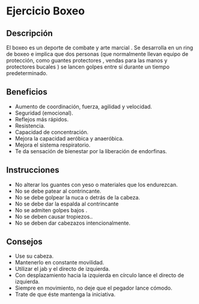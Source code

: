 # Ejercicio Boxeo

## Descripción
El boxeo es un deporte de combate y arte marcial . Se desarrolla en un ring de boxeo e implica que dos personas (que normalmente llevan equipo de protección, como guantes protectores , vendas para las manos y protectores bucales ) se lancen golpes entre sí durante un tiempo predeterminado.

## Beneficios
- Aumento de coordinación, fuerza, agilidad y velocidad.
- Seguridad (emocional).
- Reflejos más rápidos.
- Resistencia.
- Capacidad de concentración.
- Mejora la capacidad aeróbica y anaeróbica.
- Mejora el sistema respiratorio.
- Te da sensación de bienestar por la liberación de endorfinas.

## Instrucciones
- No alterar los guantes con yeso o materiales que los endurezcan.
- No se debe patear al contrincante.
- No se debe golpear la nuca o detrás de la cabeza.
- No se debe dar la espalda al contrincante
- No se admiten golpes bajos .
- No se deben causar tropiezos..
- No se deben dar cabezazos intencionalmente.

## Consejos
- Use su cabeza. 
- Mantenerlo en constante movilidad. 
- Utilizar el jab y el directo de izquierda. 
- Con desplazamiento hacia la izquierda en círculo lance el directo de izquierda. 
- Siempre en movimiento, no deje que el pegador lance cómodo. 
- Trate de que éste mantenga la iniciativa.